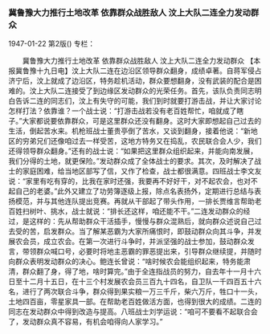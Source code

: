 ### 冀鲁豫大力推行土地改革  依靠群众战胜敌人  汶上大队二连全力发动群众

1947-01-22
第2版()
专栏：

　　冀鲁豫大力推行土地改革
    依靠群众战胜敌人
    汶上大队二连全力发动群众
    【本报冀鲁豫十九日电】汶上大队二连在边沿区领导群众翻身，成绩卓著。自蒋军侵占济宁后，汶上就成了边沿区，特务趁机活动，群众要想翻身，没有武装的配合是困难的。汶上大队二连接受了到边缘区发动群众的光荣任务。首先，该队负责同志明白告诉二连的同志们，汶上有失守的可能，我们到时就要打游击战，并让大家讨论怎样打法？依靠谁？一个战士说：“打游击战若没有老百姓帮忙，咱就成了瞎子。”大家都说要依靠群众，可是这里群众还没有翻身。这时大家即想起自己过去的生活，倒起苦水来。机枪班战士董贵亭倒了苦水，又谈到翻身，接着他说：“新地区的穷弟兄们还像咱过去一样受苦，这地方特务又在捣乱，农民联合会人少，我们还得领导群众翻身。”还有的战士说：“如果把这里群众组织起来，并能向南发展，我们分得的土地，就更保险。”发动群众成了全体战士的要求。其次，及时解决了战士的家庭困难，给当地区部写了信，又作了检查，战士都很满意。四班战士李文友说：“家里有吃有穿的，比我在家时还强，我要再不好好干，对不起农会，也对不起自己的老婆。”此外又建立了功劳簿逐级上报，除点名表扬外，定期进行总结与表扬模范，并与其他连队提出竞赛。再就从干部起了带头作用，一排长贾维言帮助老百姓扫树叶、挑水，战士就说：“排长还这样，咱还能不干。”二连发动群众的经过，是这样的：先从帮助群众干活插手，慢慢与群众混熟后，就向群众述说自己过去受的苦，启发群众。当了解某恶霸为大家所痛恨时，即鼓动群众向其斗争，并发展农会员，成立农会。在第一次进行斗争时，并派坚强的战士参加，鼓动群众发言，带领群众喊口号，必要时将地主恶霸的罪恶提出来，引导群众继续提，并随时向群众表明发动群众的决心。鲍连长曾说：“啥时候农会能组织起来，特务能肃清，群众翻了身，得了地，啥时算完。”由于全连指战员的努力，自去年十一月十六日至十二月十五日，在十三个村发展农会员三百九十四名，自卫队一千四百五十六名，进行了两次联合斗争，群众得到果实粮一万三千斤，柴六万斤，牲口十一头，土地四百亩，零星家具一部。在帮助老百姓做活方面，也得到很大的成绩。二连的同志在发动群众中得到改造与提高。八班战士刘学运说：“咱可不要看不起联合会了，发动群众真不容易，有机会咱得向人家学习。”
